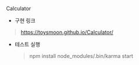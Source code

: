 Calculator

- 구현 링크

 > https://toysmoon.github.io/Calculator/

- 테스트 실행

  > npm install
  > node_modules/.bin/karma start
